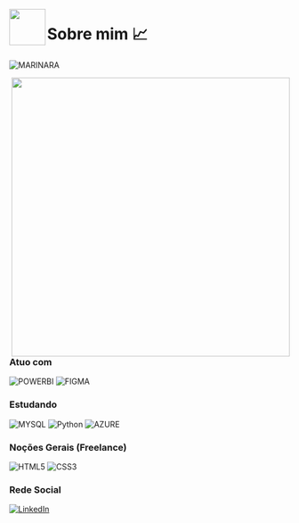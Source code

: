 <img src="[https://media.licdn.com/dms/image/v2/D4D03AQFbihE2Vi465w/profile-displayphoto-shrink_800_800/B4DZXolpgfHwAc-/0/1743363938956?e=1749686400&v=beta&t=AHgysVU1Yowz136JLjRK_ERTyYqEmM6c5ntzeCEoBwo]" min-width="65px" max-width="65px" width="65px" align="left"></img>

# Sobre mim :chart_with_upwards_trend:
![MARINARA](https://img.shields.io/badge/Marinara|28|SP-HOBBIES:PIXEL&UX-F16061?style=for-the-badge&logo=ko-fi&logoColor=white)

<img src="https://i.ibb.co/c1BfdvX/pixel-background-of-a-home-office-with-light-shining-through-the-window.png" min-width="500" max-width="500" width="500" align="right">

### **Atuo com**

![POWERBI](https://img.shields.io/badge/PowerBI-F2C811?style=for-the-badge&logo=Pgoogle%20analytics&logoColor=white)
![FIGMA](https://img.shields.io/badge/Figma-F24E1E?style=for-the-badge&logo=figma&logoColor=white)

### **Estudando**

![MYSQL](https://img.shields.io/badge/sql-3670A0?style=for-the-badge&logo=mysql&logoColor=fff)
![Python](https://img.shields.io/badge/python-3670A0?style=for-the-badge&logo=python&logoColor=ffdd54)
![AZURE](https://img.shields.io/badge/Microsoft_Azure-0078D6?style=for-the-badge&logo=microsoft&logoColor=white)

### **Noções Gerais (Freelance)**

![HTML5](https://img.shields.io/badge/HTML5-E34F26?style=for-the-badge&logo=html5&logoColor=white)
![CSS3](https://img.shields.io/badge/CSS3-1572B6?style=for-the-badge&logo=css3&logoColor=white)

### **Rede Social**

[![LinkedIn](https://img.shields.io/badge/LinkedIn-0077B5?style=for-the-badge&logo=linkedin&logoColor=white)](https://www.linkedin.com/in/marinara-maejima/)
